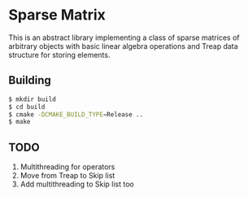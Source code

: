 # Sparse Matrix
This is an abstract library implementing a class of sparse matrices of arbitrary objects with basic linear algebra operations and Treap data structure for storing elements.

## Building
```bash
$ mkdir build
$ cd build 
$ cmake -DCMAKE_BUILD_TYPE=Release ..
$ make
```

## TODO
1. Multithreading for operators
2. Move from Treap to Skip list
3. Add multithreading to Skip list too

